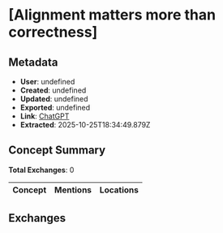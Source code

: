 # \[Alignment matters more than correctness\]

## Metadata

- **User**: undefined
- **Created**: undefined
- **Updated**: undefined
- **Exported**: undefined
- **Link**: [ChatGPT](undefined)
- **Extracted**: 2025-10-25T18:34:49.879Z

## Concept Summary

**Total Exchanges**: 0

| Concept | Mentions | Locations |
|---------|----------|----------|

## Exchanges

